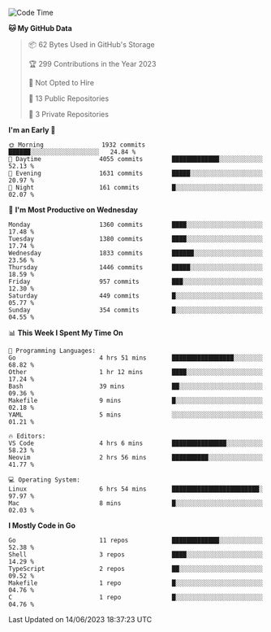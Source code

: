 <!--START_SECTION:waka-->
![Code Time](http://img.shields.io/badge/Code%20Time-32%20hrs%2033%20mins-blue)

**🐱 My GitHub Data** 

> 📦 62 Bytes Used in GitHub's Storage 
 > 
> 🏆 299 Contributions in the Year 2023
 > 
> 🚫 Not Opted to Hire
 > 
> 📜 13 Public Repositories 
 > 
> 🔑 3 Private Repositories 
 > 
**I'm an Early 🐤** 

```text
🌞 Morning                1932 commits        ██████░░░░░░░░░░░░░░░░░░░   24.84 % 
🌆 Daytime                4055 commits        █████████████░░░░░░░░░░░░   52.13 % 
🌃 Evening                1631 commits        █████░░░░░░░░░░░░░░░░░░░░   20.97 % 
🌙 Night                  161 commits         █░░░░░░░░░░░░░░░░░░░░░░░░   02.07 % 
```
📅 **I'm Most Productive on Wednesday** 

```text
Monday                   1360 commits        ████░░░░░░░░░░░░░░░░░░░░░   17.48 % 
Tuesday                  1380 commits        ████░░░░░░░░░░░░░░░░░░░░░   17.74 % 
Wednesday                1833 commits        ██████░░░░░░░░░░░░░░░░░░░   23.56 % 
Thursday                 1446 commits        █████░░░░░░░░░░░░░░░░░░░░   18.59 % 
Friday                   957 commits         ███░░░░░░░░░░░░░░░░░░░░░░   12.30 % 
Saturday                 449 commits         █░░░░░░░░░░░░░░░░░░░░░░░░   05.77 % 
Sunday                   354 commits         █░░░░░░░░░░░░░░░░░░░░░░░░   04.55 % 
```


📊 **This Week I Spent My Time On** 

```text
💬 Programming Languages: 
Go                       4 hrs 51 mins       █████████████████░░░░░░░░   68.82 % 
Other                    1 hr 12 mins        ████░░░░░░░░░░░░░░░░░░░░░   17.24 % 
Bash                     39 mins             ██░░░░░░░░░░░░░░░░░░░░░░░   09.36 % 
Makefile                 9 mins              █░░░░░░░░░░░░░░░░░░░░░░░░   02.18 % 
YAML                     5 mins              ░░░░░░░░░░░░░░░░░░░░░░░░░   01.21 % 

🔥 Editors: 
VS Code                  4 hrs 6 mins        ███████████████░░░░░░░░░░   58.23 % 
Neovim                   2 hrs 56 mins       ██████████░░░░░░░░░░░░░░░   41.77 % 

💻 Operating System: 
Linux                    6 hrs 54 mins       ████████████████████████░   97.97 % 
Mac                      8 mins              █░░░░░░░░░░░░░░░░░░░░░░░░   02.03 % 
```

**I Mostly Code in Go** 

```text
Go                       11 repos            █████████████░░░░░░░░░░░░   52.38 % 
Shell                    3 repos             ████░░░░░░░░░░░░░░░░░░░░░   14.29 % 
TypeScript               2 repos             ██░░░░░░░░░░░░░░░░░░░░░░░   09.52 % 
Makefile                 1 repo              █░░░░░░░░░░░░░░░░░░░░░░░░   04.76 % 
C                        1 repo              █░░░░░░░░░░░░░░░░░░░░░░░░   04.76 % 
```




 Last Updated on 14/06/2023 18:37:23 UTC
<!--END_SECTION:waka-->
